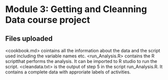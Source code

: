 # Module 3: Getting and Cleanning Data course project
## Files uploaded

<cookbook.md> cointains all the information about the data and the script used including the variable names etc.
<run_Analysis.R> contains the R scriptthat performs the analysis. It can be imported to R studio to run the script.
<cleandata.txt> is the output of step 5 in the script run_Analysis.R. It contains a complete data with approriate labels of activities.

